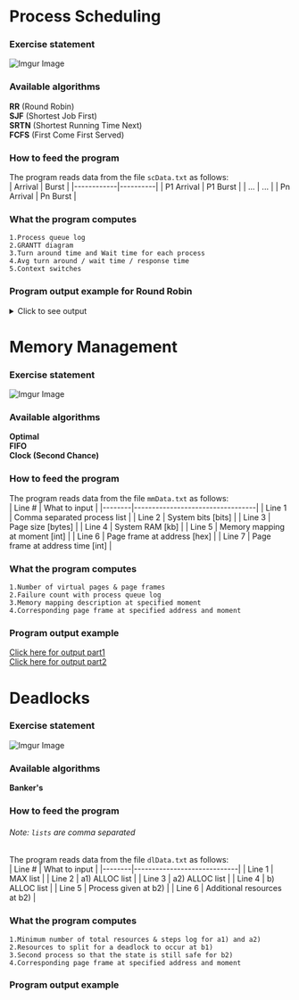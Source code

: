 # Process Scheduling
### Exercise statement
![Imgur Image](https://i.imgur.com/L2hgxm3.png)

### Available algorithms
**RR** (Round Robin) <br/> **SJF** (Shortest Job First) <br/> **SRTN** (Shortest Running Time Next) <br/> **FCFS** (First Come First Served)

### How to feed the program
The program reads data from the file ```scData.txt``` as follows: <br/>
| Arrival    | Burst    |
|------------|----------|
| P1 Arrival | P1 Burst |
| ...        | ...      |
| Pn Arrival | Pn Burst |

### What the program computes
```1.Process queue log``` <br/>
```2.GRANTT diagram``` <br/>
```3.Turn around time and Wait time for each process``` <br/>
```4.Avg turn around / wait time / response time``` <br/>
```5.Context switches```

### Program output example for Round Robin

<details>

<summary>Click to see output</summary>

https://i.imgur.com/o3q3zQH.png

</details>

# Memory Management
### Exercise statement
![Imgur Image](https://i.imgur.com/Rm9s3ar.png)

### Available algorithms
**Optimal** <br/>
**FIFO** <br/>
**Clock (Second Chance)**

### How to feed the program
The program reads data from the file ```mmData.txt``` as follows: <br/>
| Line # | What to input                    |
|--------|----------------------------------|
| Line 1 | Comma separated process list     |
| Line 2 | System bits [bits]               |
| Line 3 | Page size [bytes]                |
| Line 4 | System RAM [kb]                  |
| Line 5 | Memory mapping at moment [int]   |
| Line 6 | Page frame at address [hex]      |
| Line 7 | Page frame at address time [int] |

### What the program computes
```1.Number of virtual pages & page frames``` <br/>
```2.Failure count with process queue log``` <br/>
```3.Memory mapping description at specified moment``` <br/>
```4.Corresponding page frame at specified address and moment``` 

### Program output example
[Click here for output part1](https://i.imgur.com/dEU83OF.png) <br/>
[Click here for output part2](https://i.imgur.com/ck0Vr2p.png)

# Deadlocks
### Exercise statement
![Imgur Image](https://i.imgur.com/qiEWhY7.png)

### Available algorithms
**Banker's**

### How to feed the program
###### Note: ```lists``` are comma separated
The program reads data from the file ```dlData.txt``` as follows: <br/>
| Line # | What to input               |
|--------|-----------------------------|
| Line 1 | MAX list                    |
| Line 2 | a1) ALLOC list              |
| Line 3 | a2) ALLOC list              |
| Line 4 | b) ALLOC list               |
| Line 5 | Process given at b2)        |
| Line 6 | Additional resources at b2) |

### What the program computes
```1.Minimum number of total resources & steps log for a1) and a2)``` <br/>
```2.Resources to split for a deadlock to occur at b1)``` <br/>
```3.Second process so that the state is still safe for b2)``` <br/>
```4.Corresponding page frame at specified address and moment``` 

### Program output example







